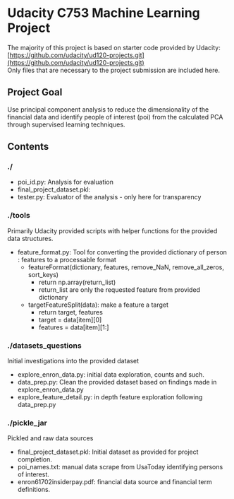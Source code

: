 # Udacity C753 Machine Learning Project

The majority of this project is based on starter code provided by Udacity: [https://github.com/udacity/ud120-projects.git](https://github.com/udacity/ud120-projects.git)  
Only files that are necessary to the project submission are included here.  

## Project Goal

Use principal component analysis to reduce the dimensionality of the financial data and identify people of interest (poi) from the calculated PCA through supervised learning techniques.  

## Contents

### ./

* poi_id.py: Analysis for evaluation
* final_project_dataset.pkl:
* tester.py: Evaluator of the analysis - only here for transparency

### ./tools

Primarily Udacity provided scripts with helper functions for the provided data structures.

* feature_format.py: Tool for converting the provided dictionary of person : features to a processable format
  * featureFormat(dictionary, features, remove_NaN, remove_all_zeros, sort_keys)
    * return np.array(return_list)
    * return_list are only the requested feature from provided dictionary
  * targetFeatureSplit(data): make a feature a target
    * return target, features
    * target = data[item][0]
    * features = data[item][1:]

### ./datasets_questions

Initial investigations into the provided dataset

* explore_enron_data.py: initial data exploration, counts and such.
* data_prep.py: Clean the provided dataset based on findings made in explore_enron_data.py
* explore_feature_detail.py: in depth feature exploration following data_prep.py

### ./pickle_jar

Pickled and raw data sources

* final_project_dataset.pkl: Initial dataset as provided for project completion.
* poi_names.txt: manual data scrape from UsaToday identifying persons of interest.
* enron61702insiderpay.pdf: financial data source and financial term definitions.
